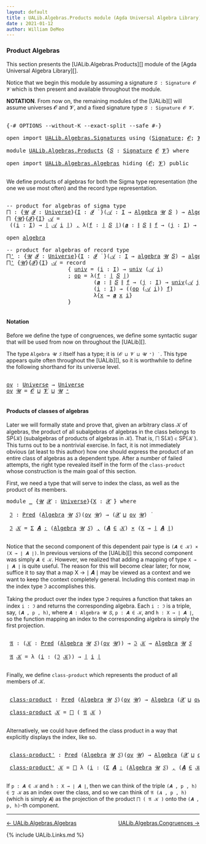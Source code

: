 ```yaml
---
layout: default
title : UALib.Algebras.Products module (Agda Universal Algebra Library)
date : 2021-01-12
author: William DeMeo
---
```



### <a id="product-algebras">Product Algebras</a>

This section presents the [UALib.Algebras.Products][] module of the [Agda Universal Algebra Library][].

Notice that we begin this module by assuming a signature `𝑆 : Signature 𝓞 𝓥` which is then present and available throughout the module.

**NOTATION**.  From now on, the remaining modules of the [UALib][] will assume universes 𝓞 and 𝓥, and a fixed signature type `𝑆 : Signature 𝓞 𝓥`.

<pre class="Agda">

<a id="593" class="Symbol">{-#</a> <a id="597" class="Keyword">OPTIONS</a> <a id="605" class="Pragma">--without-K</a> <a id="617" class="Pragma">--exact-split</a> <a id="631" class="Pragma">--safe</a> <a id="638" class="Symbol">#-}</a>

<a id="643" class="Keyword">open</a> <a id="648" class="Keyword">import</a> <a id="655" href="UALib.Algebras.Signatures.html" class="Module">UALib.Algebras.Signatures</a> <a id="681" class="Keyword">using</a> <a id="687" class="Symbol">(</a><a id="688" href="UALib.Algebras.Signatures.html#1377" class="Function">Signature</a><a id="697" class="Symbol">;</a> <a id="699" href="universes.html#613" class="Generalizable">𝓞</a><a id="700" class="Symbol">;</a> <a id="702" href="universes.html#617" class="Generalizable">𝓥</a><a id="703" class="Symbol">)</a>

<a id="706" class="Keyword">module</a> <a id="713" href="UALib.Algebras.Products.html" class="Module">UALib.Algebras.Products</a> <a id="737" class="Symbol">{</a><a id="738" href="UALib.Algebras.Products.html#738" class="Bound">𝑆</a> <a id="740" class="Symbol">:</a> <a id="742" href="UALib.Algebras.Signatures.html#1377" class="Function">Signature</a> <a id="752" href="universes.html#613" class="Generalizable">𝓞</a> <a id="754" href="universes.html#617" class="Generalizable">𝓥</a><a id="755" class="Symbol">}</a> <a id="757" class="Keyword">where</a>

<a id="764" class="Keyword">open</a> <a id="769" class="Keyword">import</a> <a id="776" href="UALib.Algebras.Algebras.html" class="Module">UALib.Algebras.Algebras</a> <a id="800" class="Keyword">hiding</a> <a id="807" class="Symbol">(</a><a id="808" href="universes.html#613" class="Generalizable">𝓞</a><a id="809" class="Symbol">;</a> <a id="811" href="universes.html#617" class="Generalizable">𝓥</a><a id="812" class="Symbol">)</a> <a id="814" class="Keyword">public</a>

</pre>

We define products of algebras for both the Sigma type representation (the one we use most often) and the record type representation.

<pre class="Agda">

<a id="983" class="Comment">-- product for algebras of sigma type</a>
<a id="⨅"></a><a id="1021" href="UALib.Algebras.Products.html#1021" class="Function">⨅</a> <a id="1023" class="Symbol">:</a> <a id="1025" class="Symbol">{</a><a id="1026" href="UALib.Algebras.Products.html#1026" class="Bound">𝓤</a> <a id="1028" href="UALib.Algebras.Products.html#1028" class="Bound">𝓘</a> <a id="1030" class="Symbol">:</a> <a id="1032" href="universes.html#551" class="Postulate">Universe</a><a id="1040" class="Symbol">}{</a><a id="1042" href="UALib.Algebras.Products.html#1042" class="Bound">I</a> <a id="1044" class="Symbol">:</a> <a id="1046" href="UALib.Algebras.Products.html#1028" class="Bound">𝓘</a> <a id="1048" href="universes.html#758" class="Function Operator">̇</a> <a id="1050" class="Symbol">}(</a><a id="1052" href="UALib.Algebras.Products.html#1052" class="Bound">𝒜</a> <a id="1054" class="Symbol">:</a> <a id="1056" href="UALib.Algebras.Products.html#1042" class="Bound">I</a> <a id="1058" class="Symbol">→</a> <a id="1060" href="UALib.Algebras.Algebras.html#771" class="Function">Algebra</a> <a id="1068" href="UALib.Algebras.Products.html#1026" class="Bound">𝓤</a> <a id="1070" href="UALib.Algebras.Products.html#738" class="Bound">𝑆</a> <a id="1072" class="Symbol">)</a> <a id="1074" class="Symbol">→</a> <a id="1076" href="UALib.Algebras.Algebras.html#771" class="Function">Algebra</a> <a id="1084" class="Symbol">(</a><a id="1085" href="UALib.Algebras.Products.html#1028" class="Bound">𝓘</a> <a id="1087" href="Agda.Primitive.html#636" class="Primitive Operator">⊔</a> <a id="1089" href="UALib.Algebras.Products.html#1026" class="Bound">𝓤</a><a id="1090" class="Symbol">)</a> <a id="1092" href="UALib.Algebras.Products.html#738" class="Bound">𝑆</a>
<a id="1094" href="UALib.Algebras.Products.html#1021" class="Function">⨅</a> <a id="1096" class="Symbol">{</a><a id="1097" href="UALib.Algebras.Products.html#1097" class="Bound">𝓤</a><a id="1098" class="Symbol">}{</a><a id="1100" href="UALib.Algebras.Products.html#1100" class="Bound">𝓘</a><a id="1101" class="Symbol">}{</a><a id="1103" href="UALib.Algebras.Products.html#1103" class="Bound">I</a><a id="1104" class="Symbol">}</a> <a id="1106" href="UALib.Algebras.Products.html#1106" class="Bound">𝒜</a> <a id="1108" class="Symbol">=</a>
 <a id="1111" class="Symbol">((</a><a id="1113" href="UALib.Algebras.Products.html#1113" class="Bound">i</a> <a id="1115" class="Symbol">:</a> <a id="1117" href="UALib.Algebras.Products.html#1103" class="Bound">I</a><a id="1118" class="Symbol">)</a> <a id="1120" class="Symbol">→</a> <a id="1122" href="UALib.Prelude.Preliminaries.html#11659" class="Function Operator">∣</a> <a id="1124" href="UALib.Algebras.Products.html#1106" class="Bound">𝒜</a> <a id="1126" href="UALib.Algebras.Products.html#1113" class="Bound">i</a> <a id="1128" href="UALib.Prelude.Preliminaries.html#11659" class="Function Operator">∣</a><a id="1129" class="Symbol">)</a> <a id="1131" href="UALib.Prelude.Preliminaries.html#5665" class="InductiveConstructor Operator">,</a> <a id="1133" class="Symbol">λ(</a><a id="1135" href="UALib.Algebras.Products.html#1135" class="Bound">f</a> <a id="1137" class="Symbol">:</a> <a id="1139" href="UALib.Prelude.Preliminaries.html#11659" class="Function Operator">∣</a> <a id="1141" href="UALib.Algebras.Products.html#738" class="Bound">𝑆</a> <a id="1143" href="UALib.Prelude.Preliminaries.html#11659" class="Function Operator">∣</a><a id="1144" class="Symbol">)(</a><a id="1146" href="UALib.Algebras.Products.html#1146" class="Bound">𝒂</a> <a id="1148" class="Symbol">:</a> <a id="1150" href="UALib.Prelude.Preliminaries.html#11740" class="Function Operator">∥</a> <a id="1152" href="UALib.Algebras.Products.html#738" class="Bound">𝑆</a> <a id="1154" href="UALib.Prelude.Preliminaries.html#11740" class="Function Operator">∥</a> <a id="1156" href="UALib.Algebras.Products.html#1135" class="Bound">f</a> <a id="1158" class="Symbol">→</a> <a id="1160" class="Symbol">(</a><a id="1161" href="UALib.Algebras.Products.html#1161" class="Bound">j</a> <a id="1163" class="Symbol">:</a> <a id="1165" href="UALib.Algebras.Products.html#1103" class="Bound">I</a><a id="1166" class="Symbol">)</a> <a id="1168" class="Symbol">→</a> <a id="1170" href="UALib.Prelude.Preliminaries.html#11659" class="Function Operator">∣</a> <a id="1172" href="UALib.Algebras.Products.html#1106" class="Bound">𝒜</a> <a id="1174" href="UALib.Algebras.Products.html#1161" class="Bound">j</a> <a id="1176" href="UALib.Prelude.Preliminaries.html#11659" class="Function Operator">∣</a><a id="1177" class="Symbol">)(</a><a id="1179" href="UALib.Algebras.Products.html#1179" class="Bound">i</a> <a id="1181" class="Symbol">:</a> <a id="1183" href="UALib.Algebras.Products.html#1103" class="Bound">I</a><a id="1184" class="Symbol">)</a> <a id="1186" class="Symbol">→</a> <a id="1188" class="Symbol">(</a><a id="1189" href="UALib.Algebras.Products.html#1135" class="Bound">f</a> <a id="1191" href="UALib.Algebras.Algebras.html#2921" class="Function Operator">̂</a> <a id="1193" href="UALib.Algebras.Products.html#1106" class="Bound">𝒜</a> <a id="1195" href="UALib.Algebras.Products.html#1179" class="Bound">i</a><a id="1196" class="Symbol">)</a> <a id="1198" class="Symbol">λ{</a><a id="1200" href="UALib.Algebras.Products.html#1200" class="Bound">x</a> <a id="1202" class="Symbol">→</a> <a id="1204" href="UALib.Algebras.Products.html#1146" class="Bound">𝒂</a> <a id="1206" href="UALib.Algebras.Products.html#1200" class="Bound">x</a> <a id="1208" href="UALib.Algebras.Products.html#1179" class="Bound">i</a><a id="1209" class="Symbol">}</a>

<a id="1212" class="Keyword">open</a> <a id="1217" href="UALib.Algebras.Algebras.html#1927" class="Module">algebra</a>

<a id="1226" class="Comment">-- product for algebras of record type</a>
<a id="⨅&#39;"></a><a id="1265" href="UALib.Algebras.Products.html#1265" class="Function">⨅&#39;</a> <a id="1268" class="Symbol">:</a> <a id="1270" class="Symbol">{</a><a id="1271" href="UALib.Algebras.Products.html#1271" class="Bound">𝓤</a> <a id="1273" href="UALib.Algebras.Products.html#1273" class="Bound">𝓘</a> <a id="1275" class="Symbol">:</a> <a id="1277" href="universes.html#551" class="Postulate">Universe</a><a id="1285" class="Symbol">}{</a><a id="1287" href="UALib.Algebras.Products.html#1287" class="Bound">I</a> <a id="1289" class="Symbol">:</a> <a id="1291" href="UALib.Algebras.Products.html#1273" class="Bound">𝓘</a> <a id="1293" href="universes.html#758" class="Function Operator">̇</a> <a id="1295" class="Symbol">}(</a><a id="1297" href="UALib.Algebras.Products.html#1297" class="Bound">𝒜</a> <a id="1299" class="Symbol">:</a> <a id="1301" href="UALib.Algebras.Products.html#1287" class="Bound">I</a> <a id="1303" class="Symbol">→</a> <a id="1305" href="UALib.Algebras.Algebras.html#1927" class="Record">algebra</a> <a id="1313" href="UALib.Algebras.Products.html#1271" class="Bound">𝓤</a> <a id="1315" href="UALib.Algebras.Products.html#738" class="Bound">𝑆</a><a id="1316" class="Symbol">)</a> <a id="1318" class="Symbol">→</a> <a id="1320" href="UALib.Algebras.Algebras.html#1927" class="Record">algebra</a> <a id="1328" class="Symbol">(</a><a id="1329" href="UALib.Algebras.Products.html#1273" class="Bound">𝓘</a> <a id="1331" href="Agda.Primitive.html#636" class="Primitive Operator">⊔</a> <a id="1333" href="UALib.Algebras.Products.html#1271" class="Bound">𝓤</a><a id="1334" class="Symbol">)</a> <a id="1336" href="UALib.Algebras.Products.html#738" class="Bound">𝑆</a>
<a id="1338" href="UALib.Algebras.Products.html#1265" class="Function">⨅&#39;</a> <a id="1341" class="Symbol">{</a><a id="1342" href="UALib.Algebras.Products.html#1342" class="Bound">𝓤</a><a id="1343" class="Symbol">}{</a><a id="1345" href="UALib.Algebras.Products.html#1345" class="Bound">𝓘</a><a id="1346" class="Symbol">}{</a><a id="1348" href="UALib.Algebras.Products.html#1348" class="Bound">I</a><a id="1349" class="Symbol">}</a> <a id="1351" href="UALib.Algebras.Products.html#1351" class="Bound">𝒜</a> <a id="1353" class="Symbol">=</a> <a id="1355" class="Keyword">record</a>
                   <a id="1381" class="Symbol">{</a> <a id="1383" href="UALib.Algebras.Algebras.html#2025" class="Field">univ</a> <a id="1388" class="Symbol">=</a> <a id="1390" class="Symbol">(</a><a id="1391" href="UALib.Algebras.Products.html#1391" class="Bound">i</a> <a id="1393" class="Symbol">:</a> <a id="1395" href="UALib.Algebras.Products.html#1348" class="Bound">I</a><a id="1396" class="Symbol">)</a> <a id="1398" class="Symbol">→</a> <a id="1400" href="UALib.Algebras.Algebras.html#2025" class="Field">univ</a> <a id="1405" class="Symbol">(</a><a id="1406" href="UALib.Algebras.Products.html#1351" class="Bound">𝒜</a> <a id="1408" href="UALib.Algebras.Products.html#1391" class="Bound">i</a><a id="1409" class="Symbol">)</a>
                   <a id="1430" class="Symbol">;</a> <a id="1432" href="UALib.Algebras.Algebras.html#2039" class="Field">op</a> <a id="1435" class="Symbol">=</a> <a id="1437" class="Symbol">λ(</a><a id="1439" href="UALib.Algebras.Products.html#1439" class="Bound">f</a> <a id="1441" class="Symbol">:</a> <a id="1443" href="UALib.Prelude.Preliminaries.html#11659" class="Function Operator">∣</a> <a id="1445" href="UALib.Algebras.Products.html#738" class="Bound">𝑆</a> <a id="1447" href="UALib.Prelude.Preliminaries.html#11659" class="Function Operator">∣</a><a id="1448" class="Symbol">)</a>
                           <a id="1477" class="Symbol">(</a><a id="1478" href="UALib.Algebras.Products.html#1478" class="Bound">𝒂</a> <a id="1480" class="Symbol">:</a> <a id="1482" href="UALib.Prelude.Preliminaries.html#11740" class="Function Operator">∥</a> <a id="1484" href="UALib.Algebras.Products.html#738" class="Bound">𝑆</a> <a id="1486" href="UALib.Prelude.Preliminaries.html#11740" class="Function Operator">∥</a> <a id="1488" href="UALib.Algebras.Products.html#1439" class="Bound">f</a> <a id="1490" class="Symbol">→</a> <a id="1492" class="Symbol">(</a><a id="1493" href="UALib.Algebras.Products.html#1493" class="Bound">j</a> <a id="1495" class="Symbol">:</a> <a id="1497" href="UALib.Algebras.Products.html#1348" class="Bound">I</a><a id="1498" class="Symbol">)</a> <a id="1500" class="Symbol">→</a> <a id="1502" href="UALib.Algebras.Algebras.html#2025" class="Field">univ</a><a id="1506" class="Symbol">(</a><a id="1507" href="UALib.Algebras.Products.html#1351" class="Bound">𝒜</a> <a id="1509" href="UALib.Algebras.Products.html#1493" class="Bound">j</a><a id="1510" class="Symbol">))</a>
                           <a id="1540" class="Symbol">(</a><a id="1541" href="UALib.Algebras.Products.html#1541" class="Bound">i</a> <a id="1543" class="Symbol">:</a> <a id="1545" href="UALib.Algebras.Products.html#1348" class="Bound">I</a><a id="1546" class="Symbol">)</a> <a id="1548" class="Symbol">→</a> <a id="1550" class="Symbol">((</a><a id="1552" href="UALib.Algebras.Algebras.html#2039" class="Field">op</a> <a id="1555" class="Symbol">(</a><a id="1556" href="UALib.Algebras.Products.html#1351" class="Bound">𝒜</a> <a id="1558" href="UALib.Algebras.Products.html#1541" class="Bound">i</a><a id="1559" class="Symbol">))</a> <a id="1562" href="UALib.Algebras.Products.html#1439" class="Bound">f</a><a id="1563" class="Symbol">)</a>
                           <a id="1592" class="Symbol">λ{</a><a id="1594" href="UALib.Algebras.Products.html#1594" class="Bound">x</a> <a id="1596" class="Symbol">→</a> <a id="1598" href="UALib.Algebras.Products.html#1478" class="Bound">𝒂</a> <a id="1600" href="UALib.Algebras.Products.html#1594" class="Bound">x</a> <a id="1602" href="UALib.Algebras.Products.html#1541" class="Bound">i</a><a id="1603" class="Symbol">}</a>
                   <a id="1624" class="Symbol">}</a>

</pre>



#### <a id="notation">Notation</a>

Before we define the type of congruences, we define some syntactic sugar that will be used from now on throughout the [UALib][].

The type `Algebra 𝓤 𝑆` itself has a type; it is `(𝓞 ⊔ 𝓥 ⊔ 𝓤 ⁺) ̇` &nbsp;. This type appears quite often throughout the [UALib][], so it is worthwhile to define the following shorthand for its universe level.

<pre class="Agda">

<a id="ov"></a><a id="2030" href="UALib.Algebras.Products.html#2030" class="Function">ov</a> <a id="2033" class="Symbol">:</a> <a id="2035" href="universes.html#551" class="Postulate">Universe</a> <a id="2044" class="Symbol">→</a> <a id="2046" href="universes.html#551" class="Postulate">Universe</a>
<a id="2055" href="UALib.Algebras.Products.html#2030" class="Function">ov</a> <a id="2058" href="UALib.Algebras.Products.html#2058" class="Bound">𝓤</a> <a id="2060" class="Symbol">=</a> <a id="2062" href="UALib.Algebras.Products.html#752" class="Bound">𝓞</a> <a id="2064" href="Agda.Primitive.html#636" class="Primitive Operator">⊔</a> <a id="2066" href="UALib.Algebras.Products.html#754" class="Bound">𝓥</a> <a id="2068" href="Agda.Primitive.html#636" class="Primitive Operator">⊔</a> <a id="2070" href="UALib.Algebras.Products.html#2058" class="Bound">𝓤</a> <a id="2072" href="universes.html#527" class="Primitive Operator">⁺</a>

</pre>



#### <a id="products-of-classes-of-algebras">Products of classes of algebras</a>

Later we will formally state and prove that, given an arbitrary class 𝒦 of algebras, the product of all subalgebras of algebras in the class belongs to SP(𝒦) (subalgebras of products of algebras in 𝒦). That is, ⨅ S(𝒦) ∈ SP(𝒦 ). This turns out to be a nontrivial exercise. In fact, it is not immediately obvious (at least to this author) how one should express the product of an entire class of algebras as a dependent type. After a number of failed attempts, the right type revealed itself in the form of the `class-product` whose construction is the main goal of this section.

First, we need a type that will serve to index the class, as well as the product of its members.

<pre class="Agda">
<a id="2861" class="Keyword">module</a> <a id="2868" href="UALib.Algebras.Products.html#2868" class="Module">_</a> <a id="2870" class="Symbol">{</a><a id="2871" href="UALib.Algebras.Products.html#2871" class="Bound">𝓤</a> <a id="2873" href="UALib.Algebras.Products.html#2873" class="Bound">𝓧</a> <a id="2875" class="Symbol">:</a> <a id="2877" href="universes.html#551" class="Postulate">Universe</a><a id="2885" class="Symbol">}{</a><a id="2887" href="UALib.Algebras.Products.html#2887" class="Bound">X</a> <a id="2889" class="Symbol">:</a> <a id="2891" href="UALib.Algebras.Products.html#2873" class="Bound">𝓧</a> <a id="2893" href="universes.html#758" class="Function Operator">̇</a><a id="2894" class="Symbol">}</a> <a id="2896" class="Keyword">where</a>

 <a id="2904" href="UALib.Algebras.Products.html#2904" class="Function">ℑ</a> <a id="2906" class="Symbol">:</a> <a id="2908" href="UALib.Relations.Unary.html#1071" class="Function">Pred</a> <a id="2913" class="Symbol">(</a><a id="2914" href="UALib.Algebras.Algebras.html#771" class="Function">Algebra</a> <a id="2922" href="UALib.Algebras.Products.html#2871" class="Bound">𝓤</a> <a id="2924" href="UALib.Algebras.Products.html#738" class="Bound">𝑆</a><a id="2925" class="Symbol">)(</a><a id="2927" href="UALib.Algebras.Products.html#2030" class="Function">ov</a> <a id="2930" href="UALib.Algebras.Products.html#2871" class="Bound">𝓤</a><a id="2931" class="Symbol">)</a> <a id="2933" class="Symbol">→</a> <a id="2935" class="Symbol">(</a><a id="2936" href="UALib.Algebras.Products.html#2873" class="Bound">𝓧</a> <a id="2938" href="Agda.Primitive.html#636" class="Primitive Operator">⊔</a> <a id="2940" href="UALib.Algebras.Products.html#2030" class="Function">ov</a> <a id="2943" href="UALib.Algebras.Products.html#2871" class="Bound">𝓤</a><a id="2944" class="Symbol">)</a> <a id="2946" href="universes.html#758" class="Function Operator">̇</a>

 <a id="2950" href="UALib.Algebras.Products.html#2904" class="Function">ℑ</a> <a id="2952" href="UALib.Algebras.Products.html#2952" class="Bound">𝒦</a> <a id="2954" class="Symbol">=</a> <a id="2956" href="MGS-MLTT.html#3074" class="Function">Σ</a> <a id="2958" href="UALib.Algebras.Products.html#2958" class="Bound">𝑨</a> <a id="2960" href="MGS-MLTT.html#3074" class="Function">꞉</a> <a id="2962" class="Symbol">(</a><a id="2963" href="UALib.Algebras.Algebras.html#771" class="Function">Algebra</a> <a id="2971" href="UALib.Algebras.Products.html#2871" class="Bound">𝓤</a> <a id="2973" href="UALib.Algebras.Products.html#738" class="Bound">𝑆</a><a id="2974" class="Symbol">)</a> <a id="2976" href="MGS-MLTT.html#3074" class="Function">,</a> <a id="2978" class="Symbol">(</a><a id="2979" href="UALib.Algebras.Products.html#2958" class="Bound">𝑨</a> <a id="2981" href="UALib.Relations.Unary.html#2732" class="Function Operator">∈</a> <a id="2983" href="UALib.Algebras.Products.html#2952" class="Bound">𝒦</a><a id="2984" class="Symbol">)</a> <a id="2986" href="MGS-MLTT.html#3515" class="Function Operator">×</a> <a id="2988" class="Symbol">(</a><a id="2989" href="UALib.Algebras.Products.html#2887" class="Bound">X</a> <a id="2991" class="Symbol">→</a> <a id="2993" href="UALib.Prelude.Preliminaries.html#11659" class="Function Operator">∣</a> <a id="2995" href="UALib.Algebras.Products.html#2958" class="Bound">𝑨</a> <a id="2997" href="UALib.Prelude.Preliminaries.html#11659" class="Function Operator">∣</a><a id="2998" class="Symbol">)</a>

</pre>

Notice that the second component of this dependent pair type is `(𝑨 ∈ 𝒦) × (X → ∣ 𝑨 ∣)`.  In previous versions of the [UALib][] this second component was simply `𝑨 ∈ 𝒦`.  However, we realized that adding a mapping of type `X → ∣ 𝑨 ∣` is quite useful.  The reason for this will become clear later; for now, suffice it to say that a map X → ∣ 𝑨 ∣ may be viewed as a context and we want to keep the context completely general.  Including this context map in the index type ℑ accomplishes this.

Taking the product over the index type ℑ requires a function that takes an index `i : ℑ` and returns the corresponding algebra.  Each `i : ℑ` is a triple, say, `(𝑨 , p , h)`, where `𝑨 : Algebra 𝓤 𝑆`, `p : 𝑨 ∈ 𝒦`, and `h : X → ∣ 𝑨 ∣`, so the function mapping an index to the corresponding algebra is simply the first projection.

<pre class="Agda">

 <a id="3849" href="UALib.Algebras.Products.html#3849" class="Function">𝔄</a> <a id="3851" class="Symbol">:</a> <a id="3853" class="Symbol">(</a><a id="3854" href="UALib.Algebras.Products.html#3854" class="Bound">𝒦</a> <a id="3856" class="Symbol">:</a> <a id="3858" href="UALib.Relations.Unary.html#1071" class="Function">Pred</a> <a id="3863" class="Symbol">(</a><a id="3864" href="UALib.Algebras.Algebras.html#771" class="Function">Algebra</a> <a id="3872" href="UALib.Algebras.Products.html#2871" class="Bound">𝓤</a> <a id="3874" href="UALib.Algebras.Products.html#738" class="Bound">𝑆</a><a id="3875" class="Symbol">)(</a><a id="3877" href="UALib.Algebras.Products.html#2030" class="Function">ov</a> <a id="3880" href="UALib.Algebras.Products.html#2871" class="Bound">𝓤</a><a id="3881" class="Symbol">))</a> <a id="3884" class="Symbol">→</a> <a id="3886" href="UALib.Algebras.Products.html#2904" class="Function">ℑ</a> <a id="3888" href="UALib.Algebras.Products.html#3854" class="Bound">𝒦</a> <a id="3890" class="Symbol">→</a> <a id="3892" href="UALib.Algebras.Algebras.html#771" class="Function">Algebra</a> <a id="3900" href="UALib.Algebras.Products.html#2871" class="Bound">𝓤</a> <a id="3902" href="UALib.Algebras.Products.html#738" class="Bound">𝑆</a>

 <a id="3906" href="UALib.Algebras.Products.html#3849" class="Function">𝔄</a> <a id="3908" href="UALib.Algebras.Products.html#3908" class="Bound">𝒦</a> <a id="3910" class="Symbol">=</a> <a id="3912" class="Symbol">λ</a> <a id="3914" class="Symbol">(</a><a id="3915" href="UALib.Algebras.Products.html#3915" class="Bound">i</a> <a id="3917" class="Symbol">:</a> <a id="3919" class="Symbol">(</a><a id="3920" href="UALib.Algebras.Products.html#2904" class="Function">ℑ</a> <a id="3922" href="UALib.Algebras.Products.html#3908" class="Bound">𝒦</a><a id="3923" class="Symbol">))</a> <a id="3926" class="Symbol">→</a> <a id="3928" href="UALib.Prelude.Preliminaries.html#11659" class="Function Operator">∣</a> <a id="3930" href="UALib.Algebras.Products.html#3915" class="Bound">i</a> <a id="3932" href="UALib.Prelude.Preliminaries.html#11659" class="Function Operator">∣</a>

</pre>

Finally, we define `class-product` which represents the product of all members of 𝒦.

<pre class="Agda">

 <a id="4048" href="UALib.Algebras.Products.html#4048" class="Function">class-product</a> <a id="4062" class="Symbol">:</a> <a id="4064" href="UALib.Relations.Unary.html#1071" class="Function">Pred</a> <a id="4069" class="Symbol">(</a><a id="4070" href="UALib.Algebras.Algebras.html#771" class="Function">Algebra</a> <a id="4078" href="UALib.Algebras.Products.html#2871" class="Bound">𝓤</a> <a id="4080" href="UALib.Algebras.Products.html#738" class="Bound">𝑆</a><a id="4081" class="Symbol">)(</a><a id="4083" href="UALib.Algebras.Products.html#2030" class="Function">ov</a> <a id="4086" href="UALib.Algebras.Products.html#2871" class="Bound">𝓤</a><a id="4087" class="Symbol">)</a> <a id="4089" class="Symbol">→</a> <a id="4091" href="UALib.Algebras.Algebras.html#771" class="Function">Algebra</a> <a id="4099" class="Symbol">(</a><a id="4100" href="UALib.Algebras.Products.html#2873" class="Bound">𝓧</a> <a id="4102" href="Agda.Primitive.html#636" class="Primitive Operator">⊔</a> <a id="4104" href="UALib.Algebras.Products.html#2030" class="Function">ov</a> <a id="4107" href="UALib.Algebras.Products.html#2871" class="Bound">𝓤</a><a id="4108" class="Symbol">)</a> <a id="4110" href="UALib.Algebras.Products.html#738" class="Bound">𝑆</a>

 <a id="4114" href="UALib.Algebras.Products.html#4048" class="Function">class-product</a> <a id="4128" href="UALib.Algebras.Products.html#4128" class="Bound">𝒦</a> <a id="4130" class="Symbol">=</a> <a id="4132" href="UALib.Algebras.Products.html#1021" class="Function">⨅</a> <a id="4134" class="Symbol">(</a> <a id="4136" href="UALib.Algebras.Products.html#3849" class="Function">𝔄</a> <a id="4138" href="UALib.Algebras.Products.html#4128" class="Bound">𝒦</a> <a id="4140" class="Symbol">)</a>

</pre>

Alternatively, we could have defined the class product in a way that explicitly displays the index, like so.

<pre class="Agda">

 <a id="4280" href="UALib.Algebras.Products.html#4280" class="Function">class-product&#39;</a> <a id="4295" class="Symbol">:</a> <a id="4297" href="UALib.Relations.Unary.html#1071" class="Function">Pred</a> <a id="4302" class="Symbol">(</a><a id="4303" href="UALib.Algebras.Algebras.html#771" class="Function">Algebra</a> <a id="4311" href="UALib.Algebras.Products.html#2871" class="Bound">𝓤</a> <a id="4313" href="UALib.Algebras.Products.html#738" class="Bound">𝑆</a><a id="4314" class="Symbol">)(</a><a id="4316" href="UALib.Algebras.Products.html#2030" class="Function">ov</a> <a id="4319" href="UALib.Algebras.Products.html#2871" class="Bound">𝓤</a><a id="4320" class="Symbol">)</a> <a id="4322" class="Symbol">→</a> <a id="4324" href="UALib.Algebras.Algebras.html#771" class="Function">Algebra</a> <a id="4332" class="Symbol">(</a><a id="4333" href="UALib.Algebras.Products.html#2873" class="Bound">𝓧</a> <a id="4335" href="Agda.Primitive.html#636" class="Primitive Operator">⊔</a> <a id="4337" href="UALib.Algebras.Products.html#2030" class="Function">ov</a> <a id="4340" href="UALib.Algebras.Products.html#2871" class="Bound">𝓤</a><a id="4341" class="Symbol">)</a> <a id="4343" href="UALib.Algebras.Products.html#738" class="Bound">𝑆</a>

 <a id="4347" href="UALib.Algebras.Products.html#4280" class="Function">class-product&#39;</a> <a id="4362" href="UALib.Algebras.Products.html#4362" class="Bound">𝒦</a> <a id="4364" class="Symbol">=</a> <a id="4366" href="UALib.Algebras.Products.html#1021" class="Function">⨅</a> <a id="4368" class="Symbol">λ</a> <a id="4370" class="Symbol">(</a><a id="4371" href="UALib.Algebras.Products.html#4371" class="Bound">i</a> <a id="4373" class="Symbol">:</a> <a id="4375" class="Symbol">(</a><a id="4376" href="MGS-MLTT.html#3074" class="Function">Σ</a> <a id="4378" href="UALib.Algebras.Products.html#4378" class="Bound">𝑨</a> <a id="4380" href="MGS-MLTT.html#3074" class="Function">꞉</a> <a id="4382" class="Symbol">(</a><a id="4383" href="UALib.Algebras.Algebras.html#771" class="Function">Algebra</a> <a id="4391" href="UALib.Algebras.Products.html#2871" class="Bound">𝓤</a> <a id="4393" href="UALib.Algebras.Products.html#738" class="Bound">𝑆</a><a id="4394" class="Symbol">)</a> <a id="4396" href="MGS-MLTT.html#3074" class="Function">,</a> <a id="4398" class="Symbol">(</a><a id="4399" href="UALib.Algebras.Products.html#4378" class="Bound">𝑨</a> <a id="4401" href="UALib.Relations.Unary.html#2732" class="Function Operator">∈</a> <a id="4403" href="UALib.Algebras.Products.html#4362" class="Bound">𝒦</a><a id="4404" class="Symbol">)</a> <a id="4406" href="MGS-MLTT.html#3515" class="Function Operator">×</a> <a id="4408" class="Symbol">(</a><a id="4409" href="UALib.Algebras.Products.html#2887" class="Bound">X</a> <a id="4411" class="Symbol">→</a> <a id="4413" href="UALib.Prelude.Preliminaries.html#11659" class="Function Operator">∣</a> <a id="4415" href="UALib.Algebras.Products.html#4378" class="Bound">𝑨</a> <a id="4417" href="UALib.Prelude.Preliminaries.html#11659" class="Function Operator">∣</a><a id="4418" class="Symbol">)))</a> <a id="4422" class="Symbol">→</a> <a id="4424" href="UALib.Prelude.Preliminaries.html#11659" class="Function Operator">∣</a> <a id="4426" href="UALib.Algebras.Products.html#4371" class="Bound">i</a> <a id="4428" href="UALib.Prelude.Preliminaries.html#11659" class="Function Operator">∣</a>

</pre>

If `p : 𝑨 ∈ 𝒦` and `h : X → ∣ 𝑨 ∣`, then we can think of the triple `(𝑨 , p , h) ∈ ℑ 𝒦` as an index over the class, and so we can think of `𝔄 (𝑨 , p , h)` (which is simply `𝑨`) as the projection of the product `⨅ ( 𝔄 𝒦 )` onto the `(𝑨 , p, h)`-th component.





-----------------------

[← UALib.Algebras.Algebras](UALib.Algebras.Algebras.html)
<span style="float:right;">[UALib.Algebras.Congruences →](UALib.Algebras.Congruences.html)</span>

{% include UALib.Links.md %}
